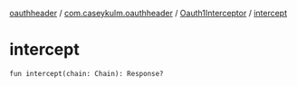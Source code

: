 [oauthheader](../../index.md) / [com.caseykulm.oauthheader](../index.md) / [Oauth1Interceptor](index.md) / [intercept](.)

# intercept

`fun intercept(chain: Chain): Response?`